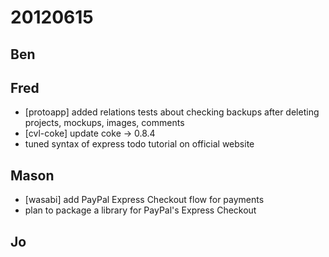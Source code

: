 # 20120615

## Ben



## Fred
- [protoapp] added relations tests about checking backups after deleting projects, mockups, images, comments
- [cvl-coke] update coke -> 0.8.4
- tuned syntax of express todo tutorial on official website



## Mason
- [wasabi] add PayPal Express Checkout flow for payments
- plan to package a library for PayPal's Express Checkout



## Jo
